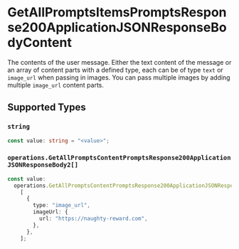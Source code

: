 # GetAllPromptsItemsPromptsResponse200ApplicationJSONResponseBodyContent

The contents of the user message. Either the text content of the message or an array of content parts with a defined type, each can be of type `text` or `image_url` when passing in images. You can pass multiple images by adding multiple `image_url` content parts. 


## Supported Types

### `string`

```typescript
const value: string = "<value>";
```

### `operations.GetAllPromptsContentPromptsResponse200ApplicationJSONResponseBody2[]`

```typescript
const value:
  operations.GetAllPromptsContentPromptsResponse200ApplicationJSONResponseBody2[] =
    [
      {
        type: "image_url",
        imageUrl: {
          url: "https://naughty-reward.com",
        },
      },
    ];
```

